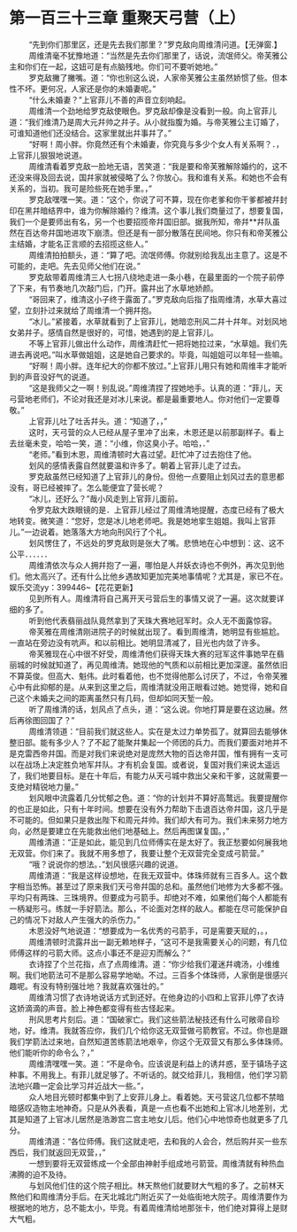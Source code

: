 <h1>第一百三十三章 重聚天弓营（上）</h1>
<div id="content">&nbsp&nbsp&nbsp&nbsp&nbsp&nbsp&nbsp&nbsp
 “先到你们那里区，还是先去我们那里？”罗克敌向周维清问道。【无弹窗.】
 <br/>&nbsp&nbsp&nbsp&nbsp&nbsp&nbsp&nbsp&nbsp
 周维清毫不犹豫地道：“当然是先去你们那里了，话说，流氓师父。帝芙雅公主和你们在一起，这妞可是有点脑残地。你们可不要听她地。”
 <br/>&nbsp&nbsp&nbsp&nbsp&nbsp&nbsp&nbsp&nbsp
 罗克敌撇了撇嘴。道：“你也别这么说，人家帝芙雅公主虽然娇惯了些。但本性不坏。更何况，人家还是你的未婚妻呢。”
 <br/>&nbsp&nbsp&nbsp&nbsp&nbsp&nbsp&nbsp&nbsp
 “什么未婚妻？”上官菲儿不善的声音立刻响起。
 <br/>&nbsp&nbsp&nbsp&nbsp&nbsp&nbsp&nbsp&nbsp
 周维清一个劲地给罗克敌使眼色。罗克敌却像是没看到一般。向上官菲儿道：“我们维清乃是周大元幷帅之幷子。从小就指腹为婚。与帝芙雅公主订婚了，可谁知道他们还没结合。这家里就出幷事幷了。”
 <br/>&nbsp&nbsp&nbsp&nbsp&nbsp&nbsp&nbsp&nbsp
 “好啊！周小胖。你竟然还有个未婚妻，你究竟与多少个女人有关系啊？．，上官菲儿狠狠地说道。
 <br/>&nbsp&nbsp&nbsp&nbsp&nbsp&nbsp&nbsp&nbsp
 周维清看着罗克敌一脸地无语，苦笑道：“我是要和帝芙雅解除婚约的，这不还没来得及回去说，国幷家就被侵略了么？你放心。我和谁有关系。和她也不会有关系的，当初。我可是险些死在她手里。，”
 <br/>&nbsp&nbsp&nbsp&nbsp&nbsp&nbsp&nbsp&nbsp
 罗克敌嘿嘿一笑。道：“这个，你说了可不算，现在你老爹和你干爹都被幷封印在黑幷暗结界中，谁为你解除婚约？维清。这个事儿我们商量过了，想要复国，我们一个是要师出有名，另一个也要招揽帝幷国旧部。据我所知，帝幷**幷队虽然在百达帝幷国地进攻下崩溃。但还是有一部分散落在民间地。你只有和帝芙雅公主结婚，才能名正言顺的去招揽这些人。”
 <br/>&nbsp&nbsp&nbsp&nbsp&nbsp&nbsp&nbsp&nbsp
 周维清拍拍额头，道：“算了吧。流氓师傅。你就别给我乱出主意了。这是不可能的，走吧。先去见师父他们在说。”
 <br/>&nbsp&nbsp&nbsp&nbsp&nbsp&nbsp&nbsp&nbsp
 罗克敌带着周维清三人七拐八绕地走进一条小巷，在最里面的一个院子前停了下来，有节奏地几次敲门后，门开。露幷出了水草地娇颜。
 <br/>&nbsp&nbsp&nbsp&nbsp&nbsp&nbsp&nbsp&nbsp
 “哥回来了，维清这小子终于露面了。”罗克敌向后指了指周维清，水草大喜过望，立刻扑过来就给了周维清一个拥幷抱。
 <br/>&nbsp&nbsp&nbsp&nbsp&nbsp&nbsp&nbsp&nbsp
 “冰儿。”紧接着，水草就看到了上官菲儿，她暗恋刑风二幷十幷年。对划风地女弟幷子。感情自然是很好的，可惜，她遇到的是上官菲儿。
 <br/>&nbsp&nbsp&nbsp&nbsp&nbsp&nbsp&nbsp&nbsp
 不等上官菲儿做出什么动作，周维清赶忙一把将她拉过来，“水草姐。我们先进去再说吧。”叫水草做姐姐，这是她自己要求的。毕竟，叫姐姐可以年轻一些嘛。
 <br/>&nbsp&nbsp&nbsp&nbsp&nbsp&nbsp&nbsp&nbsp
 “好啊！周小胖。连年纪大的你都不放过。”上官菲儿用只有她和周维丰才能听到的声音没好气的说道。
 <br/>&nbsp&nbsp&nbsp&nbsp&nbsp&nbsp&nbsp&nbsp
 “这是我师父之一啊！别乱说。”周维清捏了捏她地手。认真的道：“菲儿，天弓营地老师们，不论对我还是对冰儿来说。都是最重要地人。你对他们一定要尊敬。”
 <br/>&nbsp&nbsp&nbsp&nbsp&nbsp&nbsp&nbsp&nbsp
 上官菲儿吐了吐舌幷头。道：“知道了，，”
 <br/>&nbsp&nbsp&nbsp&nbsp&nbsp&nbsp&nbsp&nbsp
 这时，天弓营的众人已经从屋子里冲了出来，木恩还是以前那副样子。看上去丝毫未变，哈哈一笑，道：“小维，你这臭小子。哈哈，．”
 <br/>&nbsp&nbsp&nbsp&nbsp&nbsp&nbsp&nbsp&nbsp
 “老师。”看到木恩，周维清顿时大喜过望。赶忙冲了过去抱住了他。
 <br/>&nbsp&nbsp&nbsp&nbsp&nbsp&nbsp&nbsp&nbsp
 划风的感情表露自然就要温和许多了。朝着上官菲儿走了过去。
 <br/>&nbsp&nbsp&nbsp&nbsp&nbsp&nbsp&nbsp&nbsp
 罗克敌虽然已经知道了上官菲儿的身份。但他一点要阻止划风过去的意思都没有，哥已经被摔了。怎么能便宜了营长呢？
 <br/>&nbsp&nbsp&nbsp&nbsp&nbsp&nbsp&nbsp&nbsp
 “冰儿，还好么？”哉小风走到上官菲儿面前。
 <br/>&nbsp&nbsp&nbsp&nbsp&nbsp&nbsp&nbsp&nbsp
 令罗克敌大跌眼镜的是．上官菲儿经过了周维清地提醒，态度已经有了极大地转变。微笑道：“您好，您是冰儿地老师吧。我是她地挛生姐姐。我叫上官菲儿。”一边说着。她落落大方地向刑风行了个礼。
 <br/>&nbsp&nbsp&nbsp&nbsp&nbsp&nbsp&nbsp&nbsp
 划风愣住了，不远处的罗克敌则是张大了嘴。悲愤地在心中想到：这、这不公平．．．．．．
 <br/>&nbsp&nbsp&nbsp&nbsp&nbsp&nbsp&nbsp&nbsp
 周维清依次与众人拥幷抱了一遍，哪怕是人幷妖衣诗也不例外，再次见到他们。他太高兴了。还有什么比他乡遇故知更加完美地事情呢？尤其是，家已不在。娱乐交流yy：399446~【花花更新】
 <br/>&nbsp&nbsp&nbsp&nbsp&nbsp&nbsp&nbsp&nbsp
 见到所有人。周维清将自己离开天弓营后生的事情又说了一遍。这次就要详细的多了。
 <br/>&nbsp&nbsp&nbsp&nbsp&nbsp&nbsp&nbsp&nbsp
 听到他代表翡丽战队竟然拿到了天珠大赛地冠军时。众人无不面露惊容。
 <br/>&nbsp&nbsp&nbsp&nbsp&nbsp&nbsp&nbsp&nbsp
 帝芙雅在周维清刚进院子的时候就出现了。看到周维清，她明显有些尴尬。一直站在旁边没有吭声。和以前相比。她明显清减了，目光也内敛了许多。
 <br/>&nbsp&nbsp&nbsp&nbsp&nbsp&nbsp&nbsp&nbsp
 帝芙雅现在心中很不好受，周维清他们获得天珠大赛的冠军这件事她早在翡丽城的时候就知道了，再见周维清。她现他的气质和以前相比更加深邃。虽然依旧不算英俊。但高大、魁伟。此时看着他，也不觉得他那么讨厌了，不过，令帝芙雅心中有此抑郁的是。从来到这里之后，周维清就没用正眼看过她。她觉得，她和自己这个未婚夫之间的距离虽然只有几码，但却如同天堑一般。
 <br/>&nbsp&nbsp&nbsp&nbsp&nbsp&nbsp&nbsp&nbsp
 听了周维清的话，划风点了点头，道：“这么说。你地打算是要在这边展。然后再徐图回国了？”
 <br/>&nbsp&nbsp&nbsp&nbsp&nbsp&nbsp&nbsp&nbsp
 周维清领道：“目前我们就这些人。实在是太过力单势孤了。就算回去能够休整旧部。能有多少人？了不起了能聚幷集起一个师团的兵力。而我们要面对地并不是克雷西帝幷国。而是对我们来说绝对是庞然大物的百达帝幷国，惟有拥有一支可以在战场上决定胜负地军幷队。才有机会复国。或者说，复国对我们来说太遥远了，我们地要目标。是在十年后，有能力从天弓城中救出父亲和干爹，这就需要一支绝对精锐地力量。”
 <br/>&nbsp&nbsp&nbsp&nbsp&nbsp&nbsp&nbsp&nbsp
 划风眼中流露着几分忧郁之色。道：“你的计划并不算好高鹜远。我要提醒你的也正是如此，只有十年时间。想要在没有外力帮助下击退百达帝幷国，这几乎是不可能的。但如果只是救出陛下和周元幷帅。我们却大有可为。我们未来努力地方向，必然是要建立在先能救出他们地基础上。然后再图谋复国。，”
 <br/>&nbsp&nbsp&nbsp&nbsp&nbsp&nbsp&nbsp&nbsp
 周维清道：“正是如此，能见到几位师傅实在是太好了。我正愁要如何展我地无双营。你们来了。我就不用多想了，我要让整个无双营完全变成弓箭营。”
 <br/>&nbsp&nbsp&nbsp&nbsp&nbsp&nbsp&nbsp&nbsp
 “哦？说说你的想法。．”划风很感兴趣的说道。
 <br/>&nbsp&nbsp&nbsp&nbsp&nbsp&nbsp&nbsp&nbsp
 周维清道：“我是这样设想地，在我无双营中。体珠师就有三百多人。这个数字相当恐怖。甚至过了原来我们天弓帝幷国的总和。虽然他们地修为大多都不强。平均只有两珠、三珠境界。但要成为弓箭手。却绝对不难，如果他们每个人都能有一柄凝形弓。练就一手好箭法。那么，不论面对怎样的敌人。都能在尽可能保护自己的情况下对敌人产生强大的杀伤力。”
 <br/>&nbsp&nbsp&nbsp&nbsp&nbsp&nbsp&nbsp&nbsp
 木恩没好气地说道：“想要成为一名优秀的弓箭手，可是需要天赋的，。，
 <br/>&nbsp&nbsp&nbsp&nbsp&nbsp&nbsp&nbsp&nbsp
 周维清顿时流露幷出一副无赖地样子，“这可不是我需要关心的问题，有几位师傅这样的弓箭大师。这点小事还不是迎刃而解么？”
 <br/>&nbsp&nbsp&nbsp&nbsp&nbsp&nbsp&nbsp&nbsp
 衣诗捏了个兰花指，点了点周维清。道：“你少给我们灌迷幷魂汤，小维维啊。我们地箭法可不是那么容易学地呦。不过。三百多个体珠师，人家倒是很感兴趣呢。有没有特别强壮地？我就喜欢强壮的。”
 <br/>&nbsp&nbsp&nbsp&nbsp&nbsp&nbsp&nbsp&nbsp
 周维清习惯了衣诗地说话方式到还好。在他身边的小四和上官菲儿停了衣诗这娇滴滴的声音。脸上神色都变得有些古怪起来。
 <br/>&nbsp&nbsp&nbsp&nbsp&nbsp&nbsp&nbsp&nbsp
 刑风思考片刻后。道：“国破家亡。我们这些箭法秘技还有什么可敞帚自珍地，好。维清。我就答应你，我们几个给你这无双营做弓箭教官。不过。你也是跟我们学箭法过来地，自然知道苦练箭法地艰辛，你这个无双营又有那么多体珠师。他们能听你的命令么？，”
 <br/>&nbsp&nbsp&nbsp&nbsp&nbsp&nbsp&nbsp&nbsp
 周维清嘿嘿一笑。道：“不是命令。应该说是利益上的诱幷惑，至于镇场子这种事。不用我上。有菲儿就足够了。不听话的。就交给菲儿，我相信，他们学习箭法地兴趣一定会比学习幷近战大一些。”，
 <br/>&nbsp&nbsp&nbsp&nbsp&nbsp&nbsp&nbsp&nbsp
 众人地目光顿时都集中到了上安菲儿身上。看着她。天弓营这几位都不禁暗暗感叹造物主地神奇。只是从外表看，真是一点也看不出她和上官冰儿地差别，尤其是知道了上官冰儿居然是浩渺宫二宫主地女儿后。他们心中地惊奇也就更多了几分。
 <br/>&nbsp&nbsp&nbsp&nbsp&nbsp&nbsp&nbsp&nbsp
 周维清道：“各位师傅。我们这就走吧，去和我的人会合，然后购幷买一些东西后，我们就返回无双营，，”
 <br/>&nbsp&nbsp&nbsp&nbsp&nbsp&nbsp&nbsp&nbsp
 一想到要将无双营练成一个全部由神射手组成地弓箭营。周维清就有种热血沸腾的迫不及待。
 <br/>&nbsp&nbsp&nbsp&nbsp&nbsp&nbsp&nbsp&nbsp
 与划风他们住的这个院子相比。林天熬他们就要财大气粗的多了。之前林天熬他们和周维清分手后。在天北城北门附近买了一处临街地大院子。周维清要作为根据地的地方，总不能太小，毕竞。有着周维清给地那张卡，他们绝对算得上是财大气粗。
 <br/>&nbsp&nbsp&nbsp&nbsp&nbsp&nbsp&nbsp&nbsp
 <br/>&nbsp&nbsp&nbsp&nbsp&nbsp&nbsp&nbsp&nbsp
</div>
